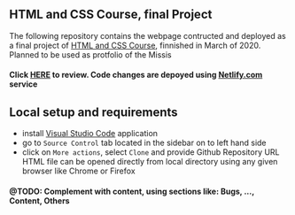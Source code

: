 ## HTML and CSS Course, final Project
The following repository contains the webpage contructed and deployed as a final project of [HTML and CSS Course](https://www.udemy.com/certificate/UC-e3b72134-cc83-43f0-a80b-4cb562dfffe1/), finnished in March of 2020. Planned to be used as protfolio of the Missis
#### Click [HERE](https://wonderful-bell-b5eed7.netlify.app/) to review. Code changes are depoyed using [Netlify.com](https://app.netlify.com/) service


## Local setup and requirements
- install [Visual Studio Code](https://code.visualstudio.com/download) application
- go to `Source Control` tab located in the sidebar on to left hand side
- click on `More actions`, select `Clone` and provide Github Repository URL
HTML file can be opened directly from local directory using any given browser like Chrome or Firefox


#### @TODO: Complement with content, using sections like: Bugs, ..., Content, Others
